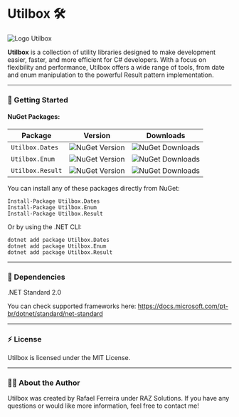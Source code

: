 # Utilbox 🛠️

![Logo Utilbox](https://github.com/user-attachments/assets/d55e5221-7fd1-40ad-b2f7-433bb61fdfd9)

**Utilbox** is a collection of utility libraries designed to make development easier, faster, and more efficient for C# developers. With a focus on flexibility and performance, Utilbox offers a wide range of tools, from date and enum manipulation to the powerful Result pattern implementation.

___

### 🚀 Getting Started

#### NuGet Packages:

| Package          | Version                                                         | Downloads                                                          |
|------------------|-----------------------------------------------------------------|--------------------------------------------------------------------|
| `Utilbox.Dates`  | ![NuGet Version](https://img.shields.io/nuget/v/Utilbox.Dates)  | ![NuGet Downloads](https://img.shields.io/nuget/dt/Utilbox.Dates)  |
| `Utilbox.Enum`   | ![NuGet Version](https://img.shields.io/nuget/v/Utilbox.Enum)   | ![NuGet Downloads](https://img.shields.io/nuget/dt/Utilbox.Enum)   |
| `Utilbox.Result` | ![NuGet Version](https://img.shields.io/nuget/v/Utilbox.Result) | ![NuGet Downloads](https://img.shields.io/nuget/dt/Utilbox.Result) |

You can install any of these packages directly from NuGet:

```
Install-Package Utilbox.Dates
Install-Package Utilbox.Enum
Install-Package Utilbox.Result
```
Or by using the .NET CLI:

```
dotnet add package Utilbox.Dates
dotnet add package Utilbox.Enum
dotnet add package Utilbox.Result
```
___

### 🌟 Dependencies
.NET Standard 2.0

You can check supported frameworks here:
https://docs.microsoft.com/pt-br/dotnet/standard/net-standard

___

### ⚡ License
Utilbox is licensed under the MIT License.

___

### 👨‍💻 About the Author
Utilbox was created by Rafael Ferreira under RAZ Solutions. If you have any questions or would like more information, feel free to contact me!
